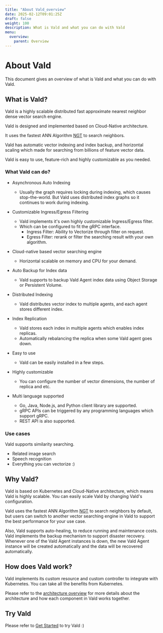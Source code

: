 ```yaml
---
title: "About Vald_overview"
date: 2025-02-12T09:01:25Z
draft: false
weight: 100
description: What is Vald and what you can do with Vald
menu:
  overview:
    parent: Overview
---
```


# About Vald <!-- omit in toc -->

This document gives an overview of what is Vald and what you can do with Vald.

## What is Vald?

<!-- copied from README-->

Vald is a highly scalable distributed fast approximate nearest neighbor dense vector search engine.

Vald is designed and implemented based on Cloud-Native architecture.

It uses the fastest ANN Algorithm [NGT](https://github.com/yahoojapan/NGT) to search neighbors.

Vald has automatic vector indexing and index backup, and horizontal scaling which made for searching from billions of feature vector data.

Vald is easy to use, feature-rich and highly customizable as you needed.

### What Vald can do?

<!-- copied from README-->

- Asynchronous Auto Indexing

  - Usually the graph requires locking during indexing, which causes stop-the-world. But Vald uses distributed index graphs so it continues to work during indexing.

- Customizable Ingress/Egress Filtering

  - Vald implements it's own highly customizable Ingress/Egress filter.
  - Which can be configured to fit the gRPC interface.
    - Ingress Filter: Ability to Vectorize through filter on request.
    - Egress Filter: rerank or filter the searching result with your own algorithm.

- Cloud-native based vector searching engine

  - Horizontal scalable on memory and CPU for your demand.

- Auto Backup for Index data

  - Vald supports to backup Vald Agent index data using Object Storage or Persistent Volume.

- Distributed Indexing

  - Vald distributes vector index to multiple agents, and each agent stores different index.

- Index Replication

  - Vald stores each index in multiple agents which enables index replicas.
  - Automatically rebalancing the replica when some Vald agent goes down.

- Easy to use

  - Vald can be easily installed in a few steps.

- Highly customizable

  - You can configure the number of vector dimensions, the number of replica and etc.

- Multi language supported
  - Go, Java, Node.js, and Python client library are supported.
  - gRPC APIs can be triggered by any programming languages which support gRPC.
  - REST API is also supported.

### Use cases

Vald supports similarity searching.

- Related image search
- Speech recognition
- Everything you can vectorize :)

## Why Vald?

Vald is based on Kubernetes and Cloud-Native architecture, which means Vald is highly scalable.
You can easily scale Vald by changing Vald's configuration.

Vald uses the fastest ANN Algorithm [NGT](https://github.com/yahoojapan/NGT) to search neighbors by default, but users can switch to another vector searching engine in Vald to support the best performance for your use case.

Also, Vald supports auto-healing, to reduce running and maintenance costs. Vald implements the backup mechanism to support disaster recovery.
Whenever one of the Vald Agent instances is down, the new Vald Agent instance will be created automatically and the data will be recovered automatically.

## How does Vald work?

Vald implements its custom resource and custom controller to integrate with Kubernetes.
You can take all the benefits from Kubernetes.

Please refer to the [architecture overview](/docs/overview/architecture) for more details about the architecture and how each component in Vald works together.

## Try Vald

Please refer to [Get Started](/docs/tutorial/get-started) to try Vald :)

